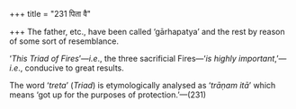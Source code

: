 +++
title = "231 पिता वै"

+++
The father, etc., have been called ‘gārhapatya’ and the rest by reason
of some sort of resemblance.

‘*This Triad* *of* *Fires*’—*i.e*., the three sacrificial Fires—‘*is
highly* *important*,’—*i.e*., conducive to great results.

The word ‘*treta*’ (*Triad*) is etymologically analysed as ‘*trāṇam
itā*’ which means ‘got up for the purposes of protection.’—(231)


